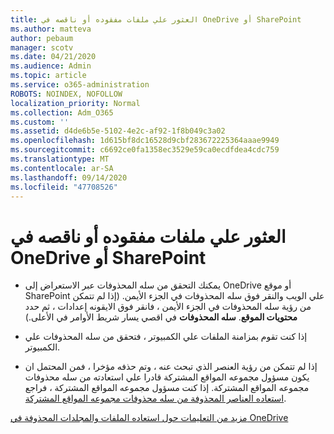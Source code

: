```yaml
---
title: العثور علي ملفات مفقوده أو ناقصه في OneDrive أو SharePoint
ms.author: matteva
author: pebaum
manager: scotv
ms.date: 04/21/2020
ms.audience: Admin
ms.topic: article
ms.service: o365-administration
ROBOTS: NOINDEX, NOFOLLOW
localization_priority: Normal
ms.collection: Adm_O365
ms.custom: ''
ms.assetid: d4de6b5e-5102-4e2c-af92-1f8b049c3a02
ms.openlocfilehash: 1d615bf8dc16528d9cbf283672225364aaae9949
ms.sourcegitcommit: c6692ce0fa1358ec3529e59ca0ecdfdea4cdc759
ms.translationtype: MT
ms.contentlocale: ar-SA
ms.lasthandoff: 09/14/2020
ms.locfileid: "47708526"
---
```

# <a name="find-lost-or-missing-files-in-onedrive-or-sharepoint"></a>العثور علي ملفات مفقوده أو ناقصه في OneDrive أو SharePoint

- يمكنك التحقق من سله المحذوفات عبر الاستعراض إلى OneDrive أو موقع SharePoint علي الويب والنقر فوق سله المحذوفات في الجزء الأيمن. (إذا لم تتمكن من رؤية سله المحذوفات في الجزء الأيمن ، فانقر فوق الايقونه إعدادات ، ثم حدد **محتويات الموقع**. **سله المحذوفات** في اقصي يسار شريط الأوامر في الأعلى.) 
    
- إذا كنت تقوم بمزامنة الملفات علي الكمبيوتر ، فتحقق من سله المحذوفات علي الكمبيوتر. 
    
- إذا لم تتمكن من رؤية العنصر الذي تبحث عنه ، وتم حذفه مؤخرا ، فمن المحتمل ان يكون مسؤول مجموعه المواقع المشتركة قادرا علي استعادته من سله محذوفات مجموعه المواقع المشتركة. إذا كنت مسؤول مجموعه المواقع المشتركة ، فراجع [استعاده العناصر المحذوفة من سله محذوفات مجموعه المواقع المشتركة](https://go.microsoft.com/fwlink/?linkid=866439).
    
[مزيد من التعليمات حول استعاده الملفات والمجلدات المحذوفة في OneDrive](https://go.microsoft.com/fwlink/?linkid=872872)
  

